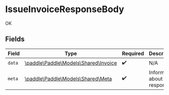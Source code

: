 # IssueInvoiceResponseBody

OK


## Fields

| Field                                                                  | Type                                                                   | Required                                                               | Description                                                            |
| ---------------------------------------------------------------------- | ---------------------------------------------------------------------- | ---------------------------------------------------------------------- | ---------------------------------------------------------------------- |
| `data`                                                                 | [\paddle\Paddle\Models\Shared\Invoice](../../models/shared/Invoice.md) | :heavy_check_mark:                                                     | N/A                                                                    |
| `meta`                                                                 | [\paddle\Paddle\Models\Shared\Meta](../../models/shared/Meta.md)       | :heavy_check_mark:                                                     | Information about this response.                                       |
